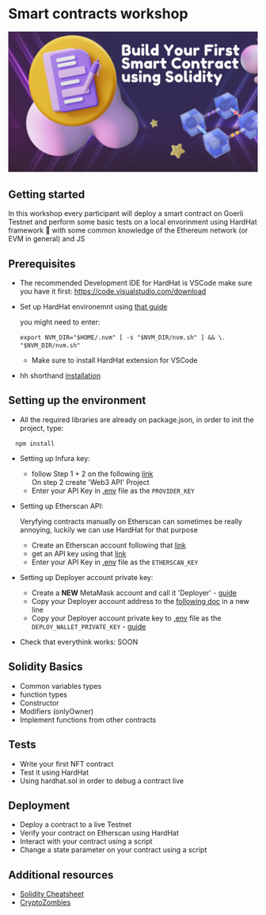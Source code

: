# Smart contracts workshop

![](header.png)

## Getting started

In this workshop every participant will deploy a smart contract on Goerli Testnet and perform some basic tests on a local envorinment using HardHat framework :construction_worker: with some common knowledge of the Ethereum network (or EVM in general) and JS

## Prerequisites

- The recommended Development IDE for HardHat is
  VSCode make sure you have it first: https://code.visualstudio.com/download

- Set up HardHat environemnt using [that guide](https://hardhat.org/tutorial/setting-up-the-environment)

  you might need to enter:

  ```shell
  export NVM_DIR="$HOME/.nvm" [ -s "$NVM_DIR/nvm.sh" ] && \. "$NVM_DIR/nvm.sh"
  ```

  - Make sure to install HardHat extension for VSCode

- hh shorthand [installation](https://hardhat.org/hardhat-runner/docs/guides/command-line-completion)

## Setting up the environment

- All the required libraries are already on package.json, in order to init the project, type:

```shell
  npm install
```

- Setting up Infura key:

  - follow Step 1 + 2 on the following [link](https://docs.infura.io/infura/getting-started) </br>
    On step 2 create 'Web3 API' Project
  - Enter your API Key in [.env](.env) file as the `PROVIDER_KEY`

- Setting up Etherscan API:

  Veryfying contracts manually on Etherscan can sometimes be really annoying, luckily we can use HardHat for that purpose

  - Create an Etherscan account following that [link](https://docs.etherscan.io/getting-started/creating-an-account)
  - get an API key using that [link](https://docs.etherscan.io/getting-started/viewing-api-usage-statistics)
  - Enter your API Key in [.env](.env) file as the `ETHERSCAN_KEY`

- Setting up Deployer account private key:

  - Create a **NEW** MetaMask account and call it 'Deployer' - [guide](https://metamask.zendesk.com/hc/en-us/articles/360015289452-How-to-create-an-additional-account-in-your-wallet)
  - Copy your Deployer account address to the [following doc](https://docs.google.com/document/d/1UhV1ry83E6eavRE_mw7cVpUVN1wQ7MEUUEug0o4VBQw/edit) in a new line
  - Copy your Deployer account private key to [.env](.env) file as the `DEPLOY_WALLET_PRIVATE_KEY` - [guide](https://metamask.zendesk.com/hc/en-us/articles/360015289632-How-to-export-an-account-s-private-key)

- Check that everythink works:
  SOON

## Solidity Basics

- Common variables types
- function types
- Constructor
- Modifiers (onlyOwner)
- Implement functions from other contracts

## Tests

- Write your first NFT contract
- Test it using HardHat
- Using hardhat.sol in order to debug a contract live

## Deployment

- Deploy a contract to a live Testnet
- Verify your contract on Etherscan using HardHat
- Interact with your contract using a script
- Change a state parameter on your contract using a script

## Additional resources

- [Solidity Cheatsheet](https://docs.soliditylang.org/en/latest/cheatsheet.html)
- [CryptoZombies](https://cryptozombies.io/en/course/)
